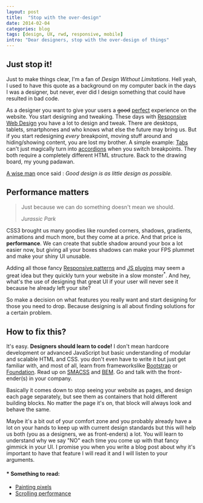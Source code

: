 ```yaml
---
layout: post
title:  "Stop with the over-design"
date: 2014-02-04
categories: blog
tags: [design, UX, rwd, responsive, mobile]
intro: "Dear designers, stop with the over-design of things"
---
```


## Just stop it!

Just to make things clear, I'm a fan of <cite>Design Without Limitations</cite>. Hell yeah, I used to have this quote as a background on my computer back in the days I was a designer, but never, ever did I design something that could have resulted in bad code.

As a designer you want to give your users a <del>good</del> <ins>perfect</ins> experience on the website. You start designing and tweaking. These days with [Responsive Web Design](http://alistapart.com/article/responsive-web-design/) you have a lot to design and tweak. There are desktops, tablets, smartphones and who knows what else the future may bring us. But if you start redesigning *every* breakpoint, moving stuff around and hiding/showing content, you are lost my brother. A simple example: <a href="http://getbootstrap.com/javascript/#tabs">Tabs</a> can't just magically turn into <a href="http://getbootstrap.com/javascript/#collapse">accordions</a> when you switch breakpoints. They both require a completely different HTML structure. Back to the drawing board, my young padawan.

[A wise man](http://en.wikipedia.org/wiki/Dieter_Rams) once said : <cite>Good design is as little design as possible.</cite>

## Performance matters

> Just because we can do something doesn't mean we should.
>
> <cite>Jurassic Park</cite>

CSS3 brought us many goodies like rounded corners, shadows, gradients, animations and much more, but they come at a price. And that price is **performance**. We can create that subtle shadow around your box a lot easier now, but giving all your boxes shadows can make your FPS plummet and make your shiny UI unusable.

Adding all those fancy [Responsive patterns](http://bradfrost.github.io/this-is-responsive/patterns.html) and [JS plugins](http://usejquery.com/) may seem a great idea but they quickly turn your website in a slow monster<sup>*</sup>. And hey, what's the use of designing that great UI if your user will never see it because he already left your site?

So make a decision on what features you really want and start designing for those you need to drop. Because designing is all about finding solutions for a certain problem.

## How to fix this?

It's easy. **Designers should learn to code!** I don't mean hardcore development or advanced JavaScript but basic understanding of modular and scalable HTML and CSS. you don't even have to write it but just get familiar with, and most of all, learn from frameworkslike [Bootstrap](http://getbootstrap.com/) or [Foundation](http://foundation.zurb.com/). Read up on
[SMACSS](http://smacss.com/) and [BEM](http://csswizardry.com/2013/01/mindbemding-getting-your-head-round-bem-syntax/). Go and talk with the front-ender(s) in your company.



Basically it comes down to stop seeing your website as pages, and design each page separately, but see them as containers that hold different building blocks. No matter the page it's on, that block will always look and behave the same.

Maybe it's a bit out of your comfort zone and you probably already have a lot on your hands to keep up with current design standards but this will help us both (you as a designers, we as front-enders) a lot. You will learn to understand why we say "NO" each time you come up with that fancy gimmick in your UI. I promise you when you write a blog post about why it's important to have that feature I will read it and I will listen to your arguments.

#### * Something to read:

* [Painting pixels](http://www.html5rocks.com/en/tutorials/speed/unnecessary-paints/)
* [Scrolling performance](http://www.html5rocks.com/en/tutorials/speed/scrolling/)

